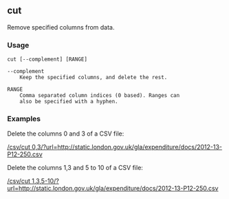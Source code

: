 ## cut

Remove specified columns from data.

### Usage

    cut [--complement] [RANGE]

    --complement
        Keep the specified columns, and delete the rest.

    RANGE
        Comma separated column indices (0 based). Ranges can
        also be specified with a hyphen.

### Examples

Delete the columns 0 and 3 of a CSV file:

<a href="/csv/cut%200,3/?url=http://static.london.gov.uk/gla/expenditure/docs/2012-13-P12-250.csv">/csv/cut 0,3/?url=http://static.london.gov.uk/gla/expenditure/docs/2012-13-P12-250.csv</a>

Delete the columns 1,3 and 5 to 10 of a CSV file:

<a href="/csv/cut%201,3,5-10/?url=http://static.london.gov.uk/gla/expenditure/docs/2012-13-P12-250.csv">/csv/cut 1,3,5-10/?url=http://static.london.gov.uk/gla/expenditure/docs/2012-13-P12-250.csv</a>
